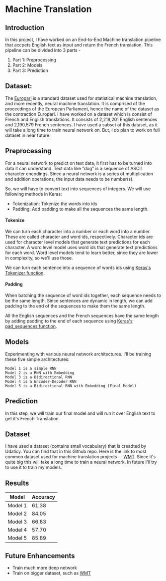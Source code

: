 # Machine Translation

## Introduction
In this project, I have worked on an End-to-End Machine translation pipeline that accpets English text as input and return the French translation. This pipeline can be divided into 3 parts -
1. Part 1: Preprocessing 
2. Part 2: Models
3. Part 3: Prediction

## Dataset:
The [Europarl](http://www.statmt.org/europarl/) is a standard dataset used for statistical machine translation, and more recently, neural machine translation. It is comprised of the proceedings of the European Parliament, hence the name of the dataset as the contraction Europarl. I have worked on a dataset which is consist of French and English translations. It  consists  of  2,218,201  English  sentences  and  2,190,579  French sentences.  I have used a subset of this dataset,  as it will take a long time to train neural network on. But, I do plan to work on full dataset in near future.

## Preprocessing

For a neural network to predict on text data, it first has to be turned into data it can understand. Text data like "dog" is a sequence of ASCII character encodings. Since a neural network is a series of multiplication and addition operations, the input data needs to be number(s).

So, we will have to convert text into sequences of integers. We will use following methods in Keras:

- Tokenization: Tokenize the words into ids
- Padding: Add padding to make all the sequences the same length.

#### Tokenize

We can turn each character into a number or each word into a number. These are called character and word ids, respectively. Character ids are used for character level models that generate text predictions for each character. A word level model uses word ids that generate text predictions for each word. Word level models tend to learn better, since they are lower in complexity, so we'll use those.

We can turn each sentence into a sequence of words ids using [Keras's Tokenizer function](https://keras.io/preprocessing/text/#tokenizer).

#### Padding

When batching the sequence of word ids together, each sequence needs to be the same length. Since sentences are dynamic in length, we can add padding to the end of the sequences to make them the same length.

All the English sequences and the French sequences have the same length by adding padding to the end of each sequence using [Keras's pad_sequences function](https://keras.io/preprocessing/sequence/#pad_sequences).

## Models

Experimenting with various neural network architectures. I'll be training these five simple architectures:

    Model 1 is a simple RNN
    Model 2 is a RNN with Embedding
    Model 3 is a Bidirectional RNN
    Model 4 is a Encoder-Decoder RNN
    Model 5 is a Bidirectional RNN with Embedding (Final Model)

## Prediction

In this step, we will train our final model and will run it over English text to get it's French Translation.

## Dataset

I have used a dataset (contains small vocabulary) that is creadted by Udaticy. You can find that in this Github repo. Here is the link to most common dataset used for machine translation projects -- [WMT](http://www.statmt.org/). Since it's quite big this will take a long time to train a neural network. In future I'll try to use it to train my models.

## Results

| Model    | Accuracy|
| -------- | --------|
| Model 1  | 61.38   |
| Model 2  | 84.05  |
| Model 3  | 66.83  |
| Model 4  | 57.70  |
| Model 5  | 85.89  |

## Future Enhancements 
- Train much more deep network
- Train on bigger dataset, such as [WMT](http://www.statmt.org/)
